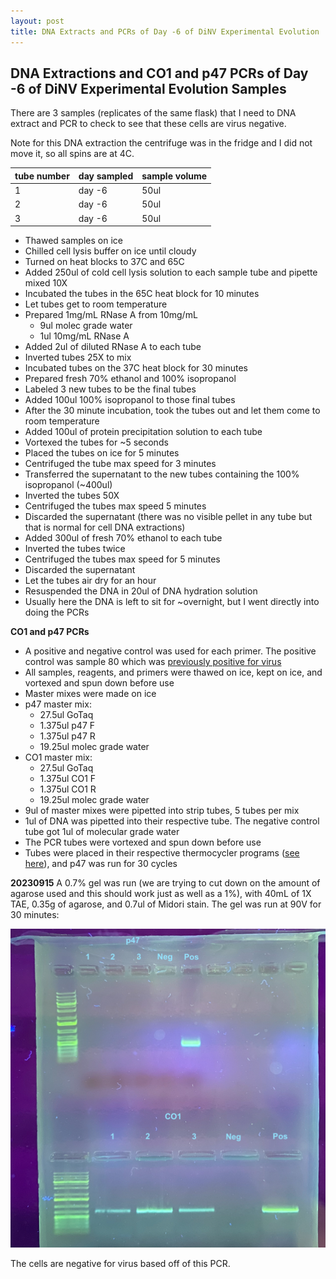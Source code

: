 ```yaml
---
layout: post
title: DNA Extracts and PCRs of Day -6 of DiNV Experimental Evolution
---
```


## DNA Extractions and CO1 and p47 PCRs of Day -6 of DiNV Experimental Evolution Samples 

There are 3 samples (replicates of the same flask) that I need to DNA extract and PCR to check to see that these cells are virus negative. 

Note for this DNA extraction the centrifuge was in the fridge and I did not move it, so all spins are at 4C. 

| tube number | day sampled | sample volume |
|-------------|-------------|---------------|
| 1           | day -6      | 50ul          |
| 2           | day -6      | 50ul          |
| 3           | day -6      | 50ul          |

- Thawed samples on ice 
- Chilled cell lysis buffer on ice until cloudy
- Turned on heat blocks to 37C and 65C
- Added 250ul of cold cell lysis solution to each sample tube and pipette mixed 10X
- Incubated the tubes in the 65C heat block for 10 minutes 
- Let tubes get to room temperature 
- Prepared 1mg/mL RNase A from 10mg/mL
    - 9ul molec grade water 
    - 1ul 10mg/mL RNase A
- Added 2ul of diluted RNase A to each tube
- Inverted tubes 25X to mix 
- Incubated tubes on the 37C heat block for 30 minutes 
- Prepared fresh 70% ethanol and 100% isopropanol 
- Labeled 3 new tubes to be the final tubes 
- Added 100ul 100% isopropanol to those final tubes 
- After the 30 minute incubation, took the tubes out and let them come to room temperature 
- Added 100ul of protein precipitation solution to each tube
- Vortexed the tubes for ~5 seconds 
- Placed the tubes on ice for 5 minutes 
- Centrifuged the tube max speed for 3 minutes 
- Transferred the supernatant to the new tubes containing the 100% isopropanol (~400ul)
- Inverted the tubes 50X 
- Centrifuged the tubes max speed 5 minutes 
- Discarded the supernatant (there was no visible pellet in any tube but that is normal for cell DNA extractions)
- Added 300ul of fresh 70% ethanol to each tube 
- Inverted the tubes twice 
- Centrifuged the tubes max speed for 5 minutes 
- Discarded the supernatant 
- Let the tubes air dry for an hour 
- Resuspended the DNA in 20ul of DNA hydration solution 
- Usually here the DNA is left to sit for ~overnight, but I went directly into doing the PCRs 

**CO1 and p47 PCRs**

- A positive and negative control was used for each primer. The positive control was sample 80 which was [previously positive for virus](https://meschedl.github.io/Unckless-Lab-Notebook-Maggie/2023/06/20/freezing-exp-1-PCRs.html) 
- All samples, reagents, and primers were thawed on ice, kept on ice, and vortexed and spun down before use
- Master mixes were made on ice
- p47 master mix:
    - 27.5ul GoTaq
    - 1.375ul p47 F
    - 1.375ul p47 R
    - 19.25ul molec grade water
- CO1 master mix:
    - 27.5ul GoTaq
    - 1.375ul CO1 F
    - 1.375ul CO1 R
    - 19.25ul molec grade water
- 9ul of master mixes were pipetted into strip tubes, 5 tubes per mix
- 1ul of DNA was pipetted into their respective tube. The negative control tube got 1ul of molecular grade water 
- The PCR tubes were vortexed and spun down before use 
- Tubes were placed in their respective thermocycler programs ([see here](https://docs.google.com/spreadsheets/d/1IaLLjsa4SXJr90wUi8xyE1dYvWmHsbThSz3d8N9KaK0/edit#gid=0)), and p47 was run for 30 cycles 

**20230915**
A 0.7% gel was run (we are trying to cut down on the amount of agarose used and this should work just as well as a 1%), with 40mL of 1X TAE, 0.35g of agarose, and 0.7ul of Midori stain. The gel was run at 90V for 30 minutes:

![](https://raw.githubusercontent.com/meschedl/Unckless-Lab-Notebook-Maggie/master/images/20230915-gel.jpeg)

The cells are negative for virus based off of this PCR. 

